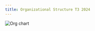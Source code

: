 ```yaml
---
title: Organizational Structure T3 2024
---
```


![Org chart](/company-structure/2024-t3-thoth-tech-structure.png)